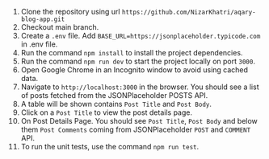 1. Clone the repository using url `https://github.com/NizarKhatri/aqary-blog-app.git` 
2. Checkout main branch.
3. Create a `.env` file. Add `BASE_URL=https://jsonplaceholder.typicode.com` in .env file.
4. Run the command `npm install` to install the project dependencies.
5. Run the command `npm run dev` to start the project locally on port `3000`.
6. Open Google Chrome in an Incognito window to avoid using cached data.
7. Navigate to `http://localhost:3000` in the browser. You should see a list of posts fetched from the JSONPlaceholder POSTS API.
8. A table will be shown contains `Post Title` and `Post Body`. 
9. Click on a `Post Title` to view the post details page.
10. On Post Details Page. You should see `Post Title`, `Post Body` and below them `Post Comments` coming from JSONPlaceholder `POST` and `COMMENT` API.
11. To run the unit tests, use the command `npm run test`.
